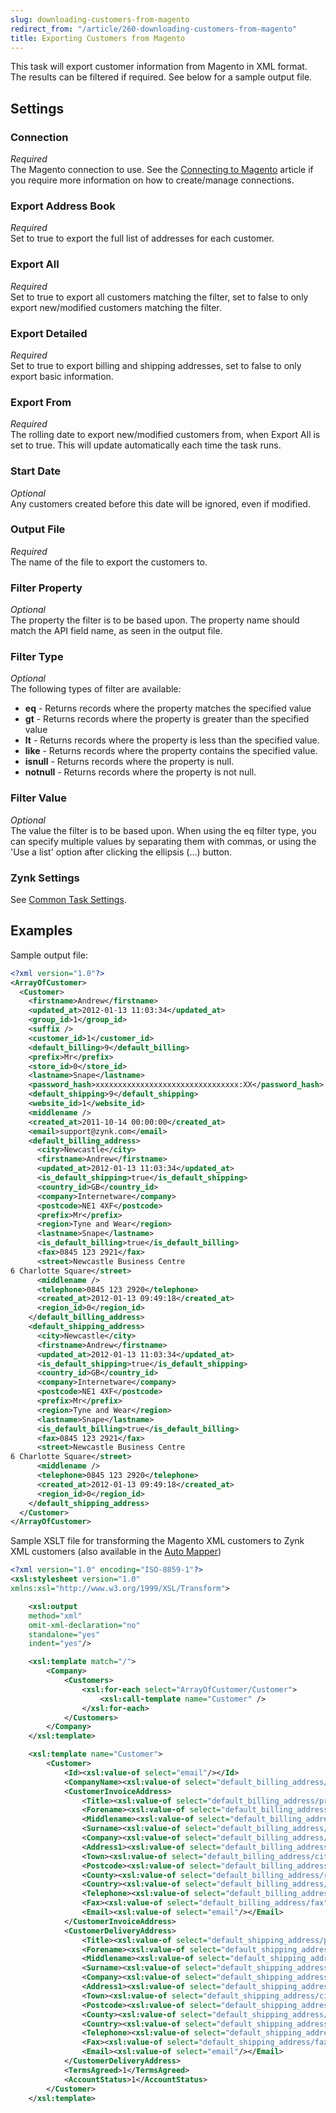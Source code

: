 ```yaml
---
slug: downloading-customers-from-magento
redirect_from: "/article/260-downloading-customers-from-magento"
title: Exporting Customers from Magento
---
```

This task will export customer information from Magento in XML format. The results can be filtered if required. See below for a sample output file.

## Settings
### Connection
_Required_  
The Magento connection to use. See the [Connecting to Magento](connecting-to-magento) article if you require more information on how to create/manage connections.

### Export Address Book
_Required_  
Set to true to export the full list of addresses for each customer.

### Export All
_Required_  
Set to true to export all customers matching the filter, set to false to only export new/modified customers matching the filter.

### Export Detailed
_Required_  
Set to true to export billing and shipping addresses, set to false to only export basic information.

### Export From
_Required_  
The rolling date to export new/modified customers from, when Export All is set to true. This will update automatically each time the task runs.

### Start Date
_Optional_  
Any customers created before this date will be ignored, even if modified.

### Output File
_Required_  
The name of the file to export the customers to.

### Filter Property
_Optional_  
The property the filter is to be based upon. The property name should match the API field name, as seen in the output file.

### Filter Type
_Optional_  
The following types of filter are available:

* __eq__ - Returns records where the property matches the specified value
* __gt__ - Returns records where the property is greater than the specified value
* __lt__ - Returns records where the property is less than the specified value.
* __like__ - Returns records where the property contains the specified value.
* __isnull__ - Returns records where the property is null.
* __notnull__ - Returns records where the property is not null.

### Filter Value
_Optional_  
The value the filter is to be based upon. When using the eq filter type, you can specify multiple values by separating them with commas, or using the 'Use a list' option after clicking the ellipsis (...) button.

### Zynk Settings
See [Common Task Settings](common-task-settings).

## Examples
Sample output file:
```xml
<?xml version="1.0"?>
<ArrayOfCustomer>
  <Customer>
    <firstname>Andrew</firstname>
    <updated_at>2012-01-13 11:03:34</updated_at>
    <group_id>1</group_id>
    <suffix />
    <customer_id>1</customer_id>
    <default_billing>9</default_billing>
    <prefix>Mr</prefix>
    <store_id>0</store_id>
    <lastname>Snape</lastname>
    <password_hash>xxxxxxxxxxxxxxxxxxxxxxxxxxxxxxxx:XX</password_hash>
    <default_shipping>9</default_shipping>
    <website_id>1</website_id>
    <middlename />
    <created_at>2011-10-14 00:00:00</created_at>
    <email>support@zynk.com</email>
    <default_billing_address>
      <city>Newcastle</city>
      <firstname>Andrew</firstname>
      <updated_at>2012-01-13 11:03:34</updated_at>
      <is_default_shipping>true</is_default_shipping>
      <country_id>GB</country_id>
      <company>Internetware</company>
      <postcode>NE1 4XF</postcode>
      <prefix>Mr</prefix>
      <region>Tyne and Wear</region>
      <lastname>Snape</lastname>
      <is_default_billing>true</is_default_billing>
      <fax>0845 123 2921</fax>
      <street>Newcastle Business Centre
6 Charlotte Square</street>
      <middlename />
      <telephone>0845 123 2920</telephone>
      <created_at>2012-01-13 09:49:18</created_at>
      <region_id>0</region_id>
    </default_billing_address>
    <default_shipping_address>
      <city>Newcastle</city>
      <firstname>Andrew</firstname>
      <updated_at>2012-01-13 11:03:34</updated_at>
      <is_default_shipping>true</is_default_shipping>
      <country_id>GB</country_id>
      <company>Internetware</company>
      <postcode>NE1 4XF</postcode>
      <prefix>Mr</prefix>
      <region>Tyne and Wear</region>
      <lastname>Snape</lastname>
      <is_default_billing>true</is_default_billing>
      <fax>0845 123 2921</fax>
      <street>Newcastle Business Centre
6 Charlotte Square</street>
      <middlename />
      <telephone>0845 123 2920</telephone>
      <created_at>2012-01-13 09:49:18</created_at>
      <region_id>0</region_id>
    </default_shipping_address>
  </Customer>
</ArrayOfCustomer>
```

Sample XSLT file for transforming the Magento XML customers to Zynk XML customers (also available in the [Auto Mapper](auto-mapper))
```xml
<?xml version="1.0" encoding="ISO-8859-1"?>
<xsl:stylesheet version="1.0"
xmlns:xsl="http://www.w3.org/1999/XSL/Transform">

    <xsl:output
    method="xml"
    omit-xml-declaration="no"
    standalone="yes"
    indent="yes"/>

    <xsl:template match="/">
        <Company>
            <Customers>
                <xsl:for-each select="ArrayOfCustomer/Customer">
                    <xsl:call-template name="Customer" />
                </xsl:for-each>
            </Customers>
        </Company>
    </xsl:template>

    <xsl:template name="Customer">
        <Customer>
            <Id><xsl:value-of select="email"/></Id>
            <CompanyName><xsl:value-of select="default_billing_address/company"/></CompanyName>
            <CustomerInvoiceAddress>
                <Title><xsl:value-of select="default_billing_address/prefix"/></Title>
                <Forename><xsl:value-of select="default_billing_address/firstname"/></Forename>
                <Middlename><xsl:value-of select="default_billing_address/middlename"/></Middlename>
                <Surname><xsl:value-of select="default_billing_address/lastname"/></Surname>
                <Company><xsl:value-of select="default_billing_address/company"/></Company>
                <Address1><xsl:value-of select="default_billing_address/street"/></Address1>
                <Town><xsl:value-of select="default_billing_address/city"/></Town>
                <Postcode><xsl:value-of select="default_billing_address/postcode"/></Postcode>
                <County><xsl:value-of select="default_billing_address/region"/></County>
                <Country><xsl:value-of select="default_billing_address/country_id"/></Country>
                <Telephone><xsl:value-of select="default_billing_address/telephone"/></Telephone>
                <Fax><xsl:value-of select="default_billing_address/fax"/></Fax>
                <Email><xsl:value-of select="email"/></Email>
            </CustomerInvoiceAddress>
            <CustomerDeliveryAddress>
                <Title><xsl:value-of select="default_shipping_address/prefix"/></Title>
                <Forename><xsl:value-of select="default_shipping_address/firstname"/></Forename>
                <Middlename><xsl:value-of select="default_shipping_address/middlename"/></Middlename>
                <Surname><xsl:value-of select="default_shipping_address/lastname"/></Surname>
                <Company><xsl:value-of select="default_shipping_address/company"/></Company>
                <Address1><xsl:value-of select="default_shipping_address/street"/></Address1>
                <Town><xsl:value-of select="default_shipping_address/city"/></Town>
                <Postcode><xsl:value-of select="default_shipping_address/postcode"/></Postcode>
                <County><xsl:value-of select="default_shipping_address/region"/></County>
                <Country><xsl:value-of select="default_shipping_address/country_id"/></Country>
                <Telephone><xsl:value-of select="default_shipping_address/telephone"/></Telephone>
                <Fax><xsl:value-of select="default_shipping_address/fax"/></Fax>
                <Email><xsl:value-of select="email"/></Email>
            </CustomerDeliveryAddress>
            <TermsAgreed>1</TermsAgreed>
            <AccountStatus>1</AccountStatus>
        </Customer>
    </xsl:template>
```